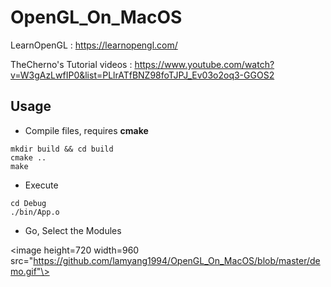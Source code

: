 # OpenGL_On_MacOS

LearnOpenGL : https://learnopengl.com/

TheCherno's Tutorial videos : https://www.youtube.com/watch?v=W3gAzLwfIP0&list=PLlrATfBNZ98foTJPJ_Ev03o2oq3-GGOS2

## Usage

- Compile files, requires **cmake**

```Shell
mkdir build && cd build
cmake ..
make 
```

- Execute

```Shell
cd Debug
./bin/App.o
```

- Go, Select the Modules

<image height=720 width=960 src="https://github.com/lamyang1994/OpenGL_On_MacOS/blob/master/demo.gif"\>
